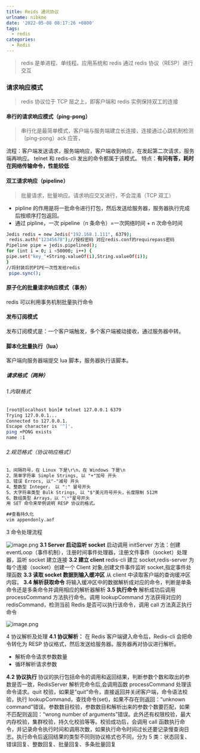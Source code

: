```yaml
---
title: Reids 通讯协议
urlname: nibkme
date: '2022-05-08 08:17:26 +0800'
tags:
  - redis
categories:
  - Redis
---
```


> redis 是单进程、单线程。应用系统和 redis 通过 redis 协议（RESP）进行交互

### 请求响应模式

> redis 协议位于 TCP 层之上，即客户端和 redis 实例保持双工的连接

#### 串行的请求响应模式（ping-pong）

> 串行化是最简单模式，客户端与服务端建立长连接，连接通过心跳机制检测（ping-pong）ack 应答，

流程：客户端发送请求，服务端响应，客户端收到响应，在发起第二次请求，服务端再响应。
telnet 和 redis-cli 发出的命令都属于该模式。
特点：**有问有答，耗时在网络传输命令，性能较低**

#### 双工请求响应（pipeline）

> 批量请求，批量响应。请求响应交叉进行，不会混淆（TCP 双工）

- pipline 的作用是将一批命令进行打包，然后发送给服务器，服务器执行完成后按顺序打包返回。
- 通过 pipline，一次 pipeline（n 条命令）=一次网络时间 + n 次命令时间

```bash
Jedis redis = new Jedis("192.168.1.111", 6379);
 redis.auth("12345678");//授权密码 对应redis.conf的requirepass密码
Pipeline pipe = jedis.pipelined();
for (int i = 0; i <50000; i++) {
pipe.set("key_"+String.valueOf(i),String.valueOf(i));
}
//将封装后的PIPE一次性发给redis
 pipe.sync();

```

#### 原子化的批量请求响应模式（事务）

redis 可以利用事务机制批量执行命令

#### 发布订阅模式

发布订阅模式是：一个客户端触发，多个客户端被动接收，通过服务器中转。

#### 脚本化批量执行（lua）

客户端向服务器端提交 lua 脚本，服务器执行该脚本。

##### 请求格式（两种）

###### 1.内联格式

```bash
[root@localhost bin]# telnet 127.0.0.1 6379
Trying 127.0.0.1...
Connected to 127.0.0.1.
Escape character is '^]'.
ping +PONG exists
name :1
```

###### 2.规范格式（协议响应格式）

```markdown
1、间隔符号，在 Linux 下是\r\n，在 Windows 下是\n
2、简单字符串 Simple Strings, 以 "+"加号 开头
3、错误 Errors, 以"-"减号 开头
4、整数型 Integer， 以 ":" 冒号开头
5、大字符串类型 Bulk Strings, 以 "$"美元符号开头，长度限制 512M
6、数组类型 Arrays，以 "\*"星号开头
用 SET 命令来举例说明 RESP 协议的格式。

##查看持久化
vim appendonly.aof
```

3 命令处理流程

![image.png](https://cdn.nlark.com/yuque/0/2022/png/25799318/1651970633170-4cd60f4e-8de3-41df-a613-b9c51c8d78c0.png#averageHue=%23e5e6d3&clientId=u1ee8be83-248d-4&crop=0&crop=0&crop=1&crop=1&from=paste&id=ub7275148&margin=%5Bobject%20Object%5D&name=image.png&originHeight=382&originWidth=763&originalType=url∶=1&rotation=0&showTitle=false&size=164922&status=done&style=none&taskId=ud956e76f-4096-45b1-8702-426b54a0786&title=)
**3.1 Server 启动监听 socket**
启动调用 initServer 方法：创建 eventLoop（事件机制），注册时间事件处理器，注册文件事件（socket）处理器，监听 socket 建立连接
**3.2 建立 client**
redis-cli 建立 socket,redis-server 为每个连接（socket）创建一个 Client 对象,创建文件事件监听 socket,指定事件处理函数
**3.3 读取 socket 数据到输入缓冲区**
从 client 中读取客户端的查询缓冲区内容。
**3.4 解析获取命令**
将输入缓冲区中的数据解析成对应的命令，判断是单条命令还是多条命令并调用相应的解析器解析
**3.5 执行命令**
解析成功后调用 processCommand 方法执行命令。调用 lookupCommand 方法获得对应的 redisCommand，检测当前 Redis 是否可以执行该命令，调用 call 方法真正执行命令

![image.png](https://cdn.nlark.com/yuque/0/2022/png/25799318/1651970632474-2bbd411e-1000-4d25-ae4f-01345061679d.png#averageHue=%23f8f8f8&clientId=u1ee8be83-248d-4&crop=0&crop=0&crop=1&crop=1&from=paste&id=ua1dc0a4d&margin=%5Bobject%20Object%5D&name=image.png&originHeight=699&originWidth=580&originalType=url∶=1&rotation=0&showTitle=false&size=90983&status=done&style=none&taskId=u87490dca-2f22-42d6-bc0a-16581911710&title=)

4 协议解析及处理
**4.1 协议解析：**
在 Redis 客户端键入命令后，Redis-cli 会把命令转化为 RESP 协议格式，然后发送给服务器。服务器再对协议进行解析。

- 解析命令请求参数数量
- 循环解析请求参数

**4.2 协议执行**
协议的执行包括命令的调用和返回结果，判断参数个数和取出的参数是否一致，RedisServer 解析完命令后,会调用函数 processCommand 处理该命令请求。quit 校验，如果是“quit”命令，直接返回并关闭客户端，命令语法校验，执行 lookupCommand，查找命令(set)，如果不存在则返回：“unknown command”错误。参数数目校验，参数数目和解析出来的参数个数要匹配，如果不匹配则返回：“wrong number of arguments”错误。此外还有权限校验，最大内存校验，集群校验，持久化校验等等。校验成功后，会调用 call 函数执行命令，并记录命令执行时间和调用次数，如果执行命令时间过长还要记录慢查询日志。执行命令后返回结果的类型不同则协议格式也不同，分为 5 类：状态回复、错误回复、整数回复、批量回复、多条批量回复

